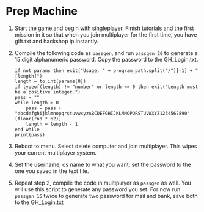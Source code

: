 # Prep Machine

1. Start the game and begin with singleplayer. Finish tutorials and the first mission in it so that when you join multiplayer for the first time, you have gift.txt and hackshop ip instantly.
2. Compile the following code as `passgen`, and run `passgen 20` to generate a 15 digit alphanumeric password. Copy the password to the GH_Login.txt.
    
    ```tsx
    if not params then exit("Usage: " + program_path.split("/")[-1] + " [length]")
    length = to_int(params[0])
    if typeof(length) != "number" or length <= 0 then exit("Length must be a positive integer.")
    pass = ""
    while length > 0
        pass = pass + "abcdefghijklmnopqrstuvwxyzABCDEFGHIJKLMNOPQRSTUVWXYZ1234567890"[floor(rnd * 62)]
        length = length - 1
    end while
    print(pass)
    ```
    
3. Reboot to menu. Select delete computer and join multiplayer. This wipes your current multiplayer system.
4. Set the username, os name to what you want, set the password to the one you saved in the text file.
5. Repeat step 2, compile the code in multiplayer as `passgen` as well. You will use this script to generate any password you set. For now run `passgen 15` twice to generate two password for mail and bank, save both to the GH_Login.txt